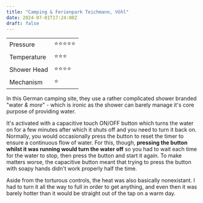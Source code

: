 ```yaml
---
title: "Camping & Ferienpark Teichmann, Vöhl"
date: 2024-07-01T17:24:00Z
draft: false
---
```


|||
|-------------|----|
| Pressure    | ⭐⭐⭐⭐⭐ |
| Temperature | ⭐⭐⭐ |  
| Shower Head | ⭐⭐⭐⭐ |  
| Mechanism   | ⭐ |

In this German camping site, they use a rather complicated shower branded "water _& more_" - which is ironic as the shower
can barely manage it's core purpose of providing water.   

It's activated with a capacitive touch ON/OFF button which turns the water on for a few minutes after which it shuts off
and you need to turn it back on. Normally, you would occasionally press the button to reset the timer to ensure a continuous
flow of water. For this, though, **pressing the button whilst it was running would turn the water off** so you had to wait each
time for the water to stop, then press the button and start it again. To make matters worse, the capacitive button meant that
trying to press the button with soapy hands didn't work properly half the time.  

Aside from the torturous controls, the heat was also basically nonexistant. I had to turn it all the way to full in order to
get anything, and even then it was barely hotter than it would be straight out of the tap on a warm day. 
